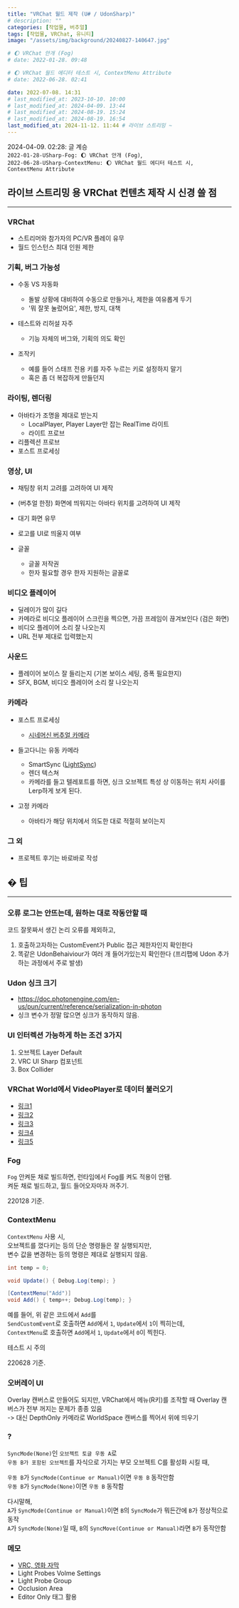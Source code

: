 ```yaml
---
title: "VRChat 월드 제작 (U# / UdonSharp)"
# description: ""
categories: [작업물, 버추얼]
tags: [작업물, VRChat, 유니티]
image: "/assets/img/background/20240827-140647.jpg"

# 🌔 VRChat 안개 (Fog)
# date: 2022-01-28. 09:48

# 🌔 VRChat 월드 에디터 테스트 시, ContextMenu Attribute
# date: 2022-06-28. 02:41

date: 2022-07-08. 14:31
# last_modified_at: 2023-10-10. 10:00
# last_modified_at: 2024-04-09. 13:44
# last_modified_at: 2024-08-19. 15:24
# last_modified_at: 2024-08-19. 16:54
last_modified_at: 2024-11-12. 11:44 # 라이브 스트리밍 ~
---
```


2024-04-09. 02:28: 글 계승  
`2022-01-28-USharp-Fog: 🌔 VRChat 안개 (Fog)`,  
`2022-06-28-USharp-ContextMenu: 🌔 VRChat 월드 에디터 테스트 시, ContextMenu Attribute`  

## 라이브 스트리밍 용 VRChat 컨텐츠 제작 시 신경 쓸 점

---

### VRChat

- 스트리머와 참가자의 PC/VR 플레이 유무
- 월드 인스턴스 최대 인원 제한

### 기획, 버그 가능성

- 수동 VS 자동화
  - 돌발 상황에 대비하여 수동으로 만들거나, 제한을 여유롭게 두기
  - '뭐 잘못 눌렀어요', 제한, 방지, 대책

- 테스트와 리허설 자주
  - 기능 자체의 버그와, 기획의 의도 확인

- 조작키
  - 예를 들어 스태프 전용 키를 자주 누르는 키로 설정하지 말기
  - 혹은 좀 더 복잡하게 만들던지

### 라이팅, 렌더링

- 아바타가 조명을 제대로 받는지
  - LocalPlayer, Player Layer만 잡는 RealTime 라이트
  - 라이트 프로브
- 리플렉션 프로브
- 포스트 프로세싱

### 영상, UI

- 채팅창 위치 고려를 고려하여 UI 제작
- (버추얼 한정) 화면에 띄워지는 아바타 위치를 고려하여 UI 제작

- 대기 화면 유무
- 로고를 UI로 띄울지 여부

- 글꼴
  - 글꼴 저작권
  - 한자 필요할 경우 한자 지원하는 글꼴로

### 비디오 플레이어

- 딜레이가 많이 길다
- 카메라로 비디오 플레이어 스크린을 찍으면, 가끔 프레임이 끊겨보인다 (검은 화면)
- 비디오 플레이어 소리 잘 나오는지
- URL 전부 제대로 입력했는지

### 사운드

- 플레이어 보이스 잘 들리는지 (기본 보이스 세팅, 증폭 필요한지)
- SFX, BGM, 비디오 플레이어 소리 잘 나오는지

### 카메라

- 포스트 프로세싱
  - [시네머신 버추얼 카메라](https://docs.unity3d.com/Packages/com.unity.cinemachine@2.10/manual/CinemachinePostProcessing.html)

- 들고다니는 유동 카메라
  - SmartSync ([LightSync](https://github.com/MMMaellon/LightSync))
  - 렌더 텍스쳐
  - 카메라를 들고 텔레포트를 하면, 싱크 오브젝트 특성 상 이동하는 위치 사이를 Lerp하게 보게 된다.

- 고정 카메라
  - 아바타가 해당 위치에서 의도한 대로 적절히 보이는지

### 그 외

- 프로젝트 후기는 바로바로 작성

## � 팁

---

### 오류 로그는 안뜨는데, 원하는 대로 작동안할 때

코드 잘못짜서 생긴 논리 오류를 제외하고,  

1. 호출하고자하는 CustomEvent가 Public 접근 제한자인지 확인한다
2. 똑같은 UdonBehaiviour가 여러 개 들어가있는지 확인한다 (프리팹에 Udon 추가하는 과정에서 주로 발생)

### Udon 싱크 크기

- <https://doc.photonengine.com/en-us/pun/current/reference/serialization-in-photon>
- 싱크 변수가 정말 많으면 싱크가 동작하지 않음.

### UI 인터렉션 가능하게 하는 조건 3가지

1. 오브젝트 Layer Default
2. VRC UI Sharp 컴포넌트
3. Box Collider

### VRChat World에서 VideoPlayer로 데이터 불러오기

- [링크1](https://feralresearch.org/lab/api-calls-from-inside-vrc/)
- [링크2](https://ask.vrchat.com/t/http-requests/1803)
- [링크3](https://github.com/Roliga/udon-video-decoder)
- [링크4](https://gitlab.com/anfaux/pixel-proxy/-/blob/main/server-node/modules/encode.js)
- [링크5](https://vrchat.com/home/launch?worldId=wrld_7508e408-ba6a-4478-b772-6af430c89286&instanceId=51500~private(usr_74fd4823-008f-4434-969c-c892e7c143e2)~region(eu)~nonce(031b2879-124f-4943-b075-2700f61ee200))

### Fog

`Fog` 안켜둔 채로 빌드하면, 런타임에서 Fog를 켜도 적용이 안됌.  
켜둔 채로 빌드하고, 월드 들어오자마자 꺼주기.  

220128 기준.  

### ContextMenu

`ContextMenu` 사용 시,  
오브젝트를 껐다키는 등의 단순 명령들은 잘 실행되지만,  
변수 값을 변경하는 등의 명령은 제대로 실행되지 않음.  

```cs
int temp = 0;

void Update() { Debug.Log(temp); }

[ContextMenu("Add")]
void Add() { temp++; Debug.Log(temp); }
```

예를 들어, 위 같은 코드에서 `Add`를  
`SendCustomEvent`로 호출하면 `Add`에서 `1`, `Update`에서 `1`이 찍히는데,  
`ContextMenu`로 호출하면 `Add`에서 `1`, `Update`에서 `0`이 찍힌다.  

테스트 시 주의  

220628 기준.  

### 오버레이 UI

Overlay 캔버스로 만들어도 되지만, VRChat에서 메뉴(R키)를 조작할 때 Overlay 캔버스가 전부 꺼지는 문제가 종종 있음  
-> 대신 DepthOnly 카메라로 WorldSpace 캔버스를 찍어서 위에 띄우기  

### ?

`SyncMode(None)`인 `오브젝트 토글 우동 A`로  
`우동 B가 포함된 오브젝트`를 자식으로 가지는 부모 오브젝트 C를 활성화 시킬 때,  

`우동 B`가 `SyncMode(Continue or Manual)`이면 `우동 B` 동작안함  
`우동 B`가 `SyncMode(None)`이면 `우동 B` 동작함  

다시말해,  
`A`가 `SyncMode(Continue or Manual)`이면 `B`의 `SyncMode`가 뭐든간에 `B`가 정상적으로 동작  
`A`가 `SyncMode(None)`일 때, `B`의 `SyncMove(Continue or Manual)`라면 `B`가 동작안함  

### 메모

- [VRC, 영화 자막](https://x.com/vr_hai/status/1495774702521958407?s=20)
- Light Probes Volme Settings
- Light Probe Group
- Occlusion Area
- Editor Only 태그 활용
